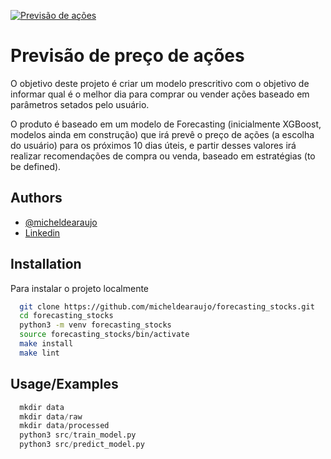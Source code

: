 
[![Previsão de ações](https://github.com/micheldearaujo/forecasting_stocks/actions/workflows/main.yml/badge.svg)](https://github.com/micheldearaujo/forecasting_stocks/actions/workflows/main.yml)

# Previsão de preço de ações

O objetivo deste projeto é criar um modelo prescritivo com o objetivo de informar qual é o melhor dia para comprar ou vender ações baseado em parâmetros setados pelo usuário.

O produto é baseado em um modelo de Forecasting (inicialmente XGBoost, modelos ainda em construção) que irá prevê o preço de ações (a escolha do usuário) para os próximos 10 dias úteis, e partir desses valores irá realizar recomendações de compra ou venda, baseado em estratégias (to be defined).
## Authors

- [@micheldearaujo](https://github.com/micheldearaujo/forecasting_stocks)
- [Linkedin](https://www.linkedin.com/in/michel-de-ara%C3%BAjo-947377197/)


## Installation

Para instalar o projeto localmente

```bash
  git clone https://github.com/micheldearaujo/forecasting_stocks.git
  cd forecasting_stocks
  python3 -m venv forecasting_stocks
  source forecasting_stocks/bin/activate
  make install
  make lint
```
## Usage/Examples

```python
  mkdir data
  mkdir data/raw
  mkdir data/processed
  python3 src/train_model.py
  python3 src/predict_model.py

```

